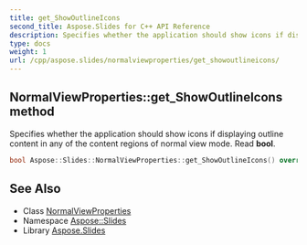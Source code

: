 ```yaml
---
title: get_ShowOutlineIcons
second_title: Aspose.Slides for C++ API Reference
description: Specifies whether the application should show icons if displaying outline content in any of the content regions of normal view mode. Read bool.
type: docs
weight: 1
url: /cpp/aspose.slides/normalviewproperties/get_showoutlineicons/
---
```

## NormalViewProperties::get_ShowOutlineIcons method


Specifies whether the application should show icons if displaying outline content in any of the content regions of normal view mode. Read **bool**.

```cpp
bool Aspose::Slides::NormalViewProperties::get_ShowOutlineIcons() override
```

## See Also

* Class [NormalViewProperties](../)
* Namespace [Aspose::Slides](../../)
* Library [Aspose.Slides](../../../)
